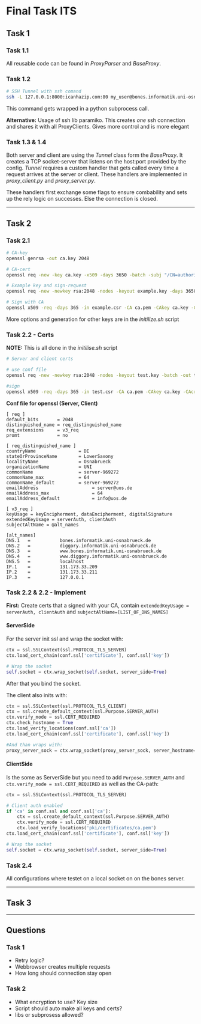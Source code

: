 # Final Task ITS

## Task 1
### Task 1.1
All reusable code can be found in *ProxyParser* and *BaseProxy*.

### Task 1.2
```bash
# SSH Tunnel with ssh comand
ssh -L 127.0.0.1:8000:icanhazip.com:80 my_user@bones.informatik.uni-osnabrueck.de -p 22 -N
```
This command gets wrapped in a python subprocess call.

**Alternative:** Usage of ssh lib paramiko. This creates *one* ssh connection and shares it with all ProxyClients. Gives more control and is more elegant

### Task 1.3 & 1.4
Both server and client are using the *Tunnel* class form the *BaseProxy*. It creates a TCP socket-server that listens on the host:port provided by the config. *Tunnel* requires a custom handler that gets called every time a request arrives at the server or client. These handlers are implemented in *proxy_client.py* and *proxy_server.py*.

These handlers first exchange some flags to ensure combability and sets up the rely logic on successes. Else the connection is closed.


---
## Task 2
### Task 2.1
```bash
# CA-key
openssl genrsa -out ca.key 2048

# CA-cert
openssl req -new -key ca.key -x509 -days 3650 -batch -subj "/CN=authority-969272" -out ca.pem

# Example key and sign-request
openssl req -new -newkey rsa:2048 -nodes -keyout example.key -days 3650 -batch -subj "/CN=student-969272" -out example.csr

# Sign with CA
openssl x509 -req -days 365 -in example.csr -CA ca.pem -CAkey ca.key -CAcreateserial -set_serial 01 -out example.pem
```
More options and generation for other keys are in the *initilize.sh* script

### Task 2.2 - Certs
**NOTE:** This is all done in the *initilise.sh* script
```bash
# Server and client certs

# use conf file
openssl req -new -newkey rsa:2048 -nodes -keyout test.key -batch -out test.csr -config openssl.conf -subj "/CN=server-969272/C=DE/ST=LowerSaxony/L=Osnabrueck/O=UNI/OU=Student/emailAddress=hegerdes@uos.de"

#sign
openssl x509 -req -days 365 -in test.csr -CA ca.pem -CAkey ca.key -CAcreateserial -set_serial 01 -out test.pem -extfile openssl.conf -extensions v3_req
```
**Conf file for openssl (Server, Client)**
```Conf
[ req ]
default_bits       = 2048
distinguished_name = req_distinguished_name
req_extensions     = v3_req
promt              = no

[ req_distinguished_name ]
countryName                = DE
stateOrProvinceName        = LowerSaxony
localityName               = Osnabrueck
organizationName           = UNI
commonName                 = server-969272
commonName_max             = 64
commonName_default         = server-969272
emailAddress                    = server@uos.de
emailAddress_max                = 64
emailAddress_default            = info@uos.de

[ v3_req ]
keyUsage = keyEncipherment, dataEncipherment, digitalSignature
extendedKeyUsage = serverAuth, clientAuth
subjectAltName = @alt_names

[alt_names]
DNS.1   =           bones.informatik.uni-osnabrueck.de
DNS.2   =           diggory.informatik.uni-osnabrueck.de
DNS.3   =           www.bones.informatik.uni-osnabrueck.de
DNS.4   =           www.diggory.informatik.uni-osnabrueck.de
DNS.5   =           localhost
IP.1    =           131.173.33.209
IP.2    =           131.173.33.211
IP.3    =           127.0.0.1
```
### Task 2.2 & 2.2 - Implement
**First:** Create certs that a signed with your CA, contain `extendedKeyUsage = serverAuth, clientAuth` and `subjectAltName=[LIST_OF_DNS_NAMES]`

#### ServerSide
For the server init ssl and wrap the socket with:
```Python
ctx = ssl.SSLContext(ssl.PROTOCOL_TLS_SERVER)
ctx.load_cert_chain(conf.ssl['certificate'], conf.ssl['key'])

# Wrap the socket
self.socket = ctx.wrap_socket(self.socket, server_side=True)
```
After that you bind the socket.

The client also inits with:
```Python
ctx = ssl.SSLContext(ssl.PROTOCOL_TLS_CLIENT)
ctx = ssl.create_default_context(ssl.Purpose.SERVER_AUTH)
ctx.verify_mode = ssl.CERT_REQUIRED
ctx.check_hostname = True
ctx.load_verify_locations(conf.ssl['ca'])
ctx.load_cert_chain(conf.ssl['certificate'], conf.ssl['key'])

#And than wraps with:
proxy_server_sock = ctx.wrap_socket(proxy_server_sock, server_hostname=conf.remote['host'])
```

#### ClientSide
Is the some as ServerSide but you need to add `Purpose.SERVER_AUTH` and `ctx.verify_mode = ssl.CERT_REQUIRED` as well as the CA-path:
```Python
ctx = ssl.SSLContext(ssl.PROTOCOL_TLS_SERVER)

# Client auth enabled
if 'ca' in conf.ssl and conf.ssl['ca']:
    ctx = ssl.create_default_context(ssl.Purpose.SERVER_AUTH)
    ctx.verify_mode = ssl.CERT_REQUIRED
    ctx.load_verify_locations('pki/certificates/ca.pem')
ctx.load_cert_chain(conf.ssl['certificate'], conf.ssl['key'])

# Wrap the socket
self.socket = ctx.wrap_socket(self.socket, server_side=True)
```
### Task 2.4
All configurations where testet on a local socket on on the bones server.

---
## Task 3


---
## Questions
### Task 1
 * Retry logic?
 * Webbrowser creates multiple requests
 * How long should connection stay open

### Task 2
 * What encryption to use? Key size
 * Script should auto make all keys and certs?
 * libs or subprosess allowed?

